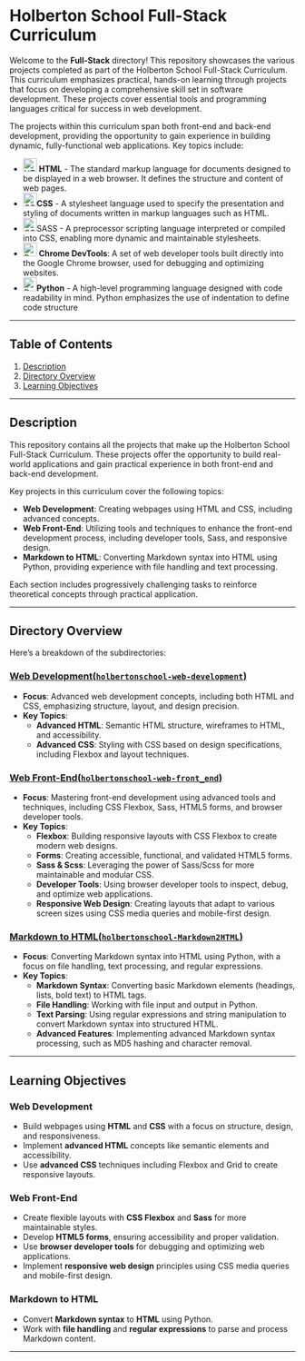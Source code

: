 # Holberton School Full-Stack Curriculum

Welcome to the **Full-Stack** directory! This repository showcases the various projects completed as part of the Holberton School Full-Stack Curriculum. This curriculum emphasizes practical, hands-on learning through projects that focus on developing a comprehensive skill set in software development. These projects cover essential tools and programming languages critical for success in web development.

The projects within this curriculum span both front-end and back-end development, providing the opportunity to gain experience in building dynamic, fully-functional web applications. Key topics include:

- <img src="https://upload.wikimedia.org/wikipedia/commons/6/61/HTML5_logo_and_wordmark.svg" alt="HTML" height="24"/> **HTML** - The standard markup language for documents designed to be displayed in a web browser. It defines the structure and content of web pages.
- <img src="https://upload.wikimedia.org/wikipedia/commons/d/d5/CSS3_logo_and_wordmark.svg" alt="CSS" height="24"/>**CSS** - A stylesheet language used to specify the presentation and styling of documents written in markup languages such as HTML.
- <img src="https://upload.wikimedia.org/wikipedia/commons/9/96/Sass_Logo_Color.svg" alt="CSS" height="24"/>SASS - A preprocessor scripting language interpreted or compiled into CSS, enabling more dynamic and maintainable stylesheets.
- <img src="https://www.google.com/chrome/static/images/chrome-logo.svg" alt="DevTools" height="24"/> **Chrome DevTools**: A set of web developer tools built directly into the Google Chrome browser, used for debugging and optimizing websites.
- <img src="https://upload.wikimedia.org/wikipedia/commons/c/c3/Python-logo-notext.svg" alt="DevTools" height="24"/>**Python** - A  high-level programming language designed with code readability in mind. Python emphasizes the use of indentation to define code structure

---

## Table of Contents

1. [Description](#description)
2. [Directory Overview](#directory-overview)
3. [Learning Objectives](#learning-objectives)

---

## Description

This repository contains all the projects that make up the Holberton School Full-Stack Curriculum. These projects offer the opportunity to build real-world applications and gain practical experience in both front-end and back-end development.

Key projects in this curriculum cover the following topics:

- **Web Development**: Creating webpages using HTML and CSS, including advanced concepts.
- **Web Front-End**: Utilizing tools and techniques to enhance the front-end development process, including developer tools, Sass, and responsive design.
- **Markdown to HTML**: Converting Markdown syntax into HTML using Python, providing experience with file handling and text processing.

Each section includes progressively challenging tasks to reinforce theoretical concepts through practical application.

---

## Directory Overview

Here’s a breakdown of the subdirectories:

### [Web Development(`holbertonschool-web-development`)](https://github.com/clementroume/holbertonschool-web-development/tree/10e36e2408e02b72fea33c64c6df30fb0934d617)

- **Focus**: Advanced web development concepts, including both HTML and CSS, emphasizing structure, layout, and design precision.
- **Key Topics**:
  - **Advanced HTML**: Semantic HTML structure, wireframes to HTML, and accessibility.
  - **Advanced CSS**: Styling with CSS based on design specifications, including Flexbox and layout techniques.

### [Web Front-End(`holbertonschool-web-front_end`)](https://github.com/clementroume/holbertonschool-web_front_end/tree/24949b1f7e0f495c2e6aca52b549ad335a696d39)

- **Focus**: Mastering front-end development using advanced tools and techniques, including CSS Flexbox, Sass, HTML5 forms, and browser developer tools.
- **Key Topics**:
  - **Flexbox**: Building responsive layouts with CSS Flexbox to create modern web designs.
  - **Forms**: Creating accessible, functional, and validated HTML5 forms.
  - **Sass & Scss**: Leveraging the power of Sass/Scss for more maintainable and modular CSS.
  - **Developer Tools**: Using browser developer tools to inspect, debug, and optimize web applications.
  - **Responsive Web Design**: Creating layouts that adapt to various screen sizes using CSS media queries and mobile-first design.

### [Markdown to HTML(`holbertonschool-Markdown2HTML`)](https://github.com/clementroume/holbertonschool-Markdown2HTML/tree/58cfd3be9550058e2ab4fccea7c0e46d6df5f49e)

- **Focus**: Converting Markdown syntax into HTML using Python, with a focus on file handling, text processing, and regular expressions.
- **Key Topics**:
  - **Markdown Syntax**: Converting basic Markdown elements (headings, lists, bold text) to HTML tags.
  - **File Handling**: Working with file input and output in Python.
  - **Text Parsing**: Using regular expressions and string manipulation to convert Markdown syntax into structured HTML.
  - **Advanced Features**: Implementing advanced Markdown syntax processing, such as MD5 hashing and character removal.

---

## Learning Objectives

### **Web Development**

- Build webpages using **HTML** and **CSS** with a focus on structure, design, and responsiveness.
- Implement **advanced HTML** concepts like semantic elements and accessibility.
- Use **advanced CSS** techniques including Flexbox and Grid to create responsive layouts.

### **Web Front-End**

- Create flexible layouts with **CSS Flexbox** and **Sass** for more maintainable styles.
- Develop **HTML5 forms**, ensuring accessibility and proper validation.
- Use **browser developer tools** for debugging and optimizing web applications.
- Implement **responsive web design** principles using CSS media queries and mobile-first design.

### **Markdown to HTML**

- Convert **Markdown syntax** to **HTML** using Python.
- Work with **file handling** and **regular expressions** to parse and process Markdown content.

---
